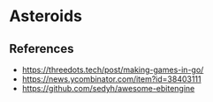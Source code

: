 # Asteroids

## References

* https://threedots.tech/post/making-games-in-go/
* https://news.ycombinator.com/item?id=38403111
* https://github.com/sedyh/awesome-ebitengine